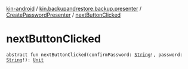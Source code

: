 [kin-android](../../index.md) / [kin.backupandrestore.backup.presenter](../index.md) / [CreatePasswordPresenter](index.md) / [nextButtonClicked](./next-button-clicked.md)

# nextButtonClicked

`abstract fun nextButtonClicked(confirmPassword: `[`String`](https://kotlinlang.org/api/latest/jvm/stdlib/kotlin/-string/index.html)`!, password: `[`String`](https://kotlinlang.org/api/latest/jvm/stdlib/kotlin/-string/index.html)`!): `[`Unit`](https://kotlinlang.org/api/latest/jvm/stdlib/kotlin/-unit/index.html)